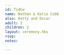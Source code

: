 ```yaml
---
id: Ti4Cw
name: Nathan & Katie Cobb
also: Hatty and Oscar
adult: 2
children: 2
layout: ceremony.hbs
rsvp:
notes:

---
```

